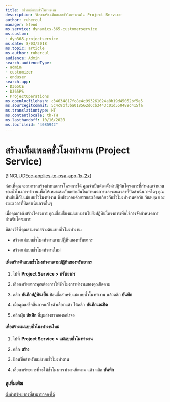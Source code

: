 ```yaml
---
title: สร้างแม่แบบชั่วโมงทำงาน
description: วิธีการสร้างเท็มเพลตชั่วโมงทำงานใน Project Service
author: ruhercul
manager: kfend
ms.service: dynamics-365-customerservice
ms.custom:
- dyn365-projectservice
ms.date: 8/03/2018
ms.topic: article
ms.author: ruhercul
audience: Admin
search.audienceType:
- admin
- customizer
- enduser
search.app:
- D365CE
- D365PS
- ProjectOperations
ms.openlocfilehash: c34634817fc8e4c993261024a8b19d45052bf5e5
ms.sourcegitcommit: 5c4c9bf3ba018562d6cb3443c01d550489c415fa
ms.translationtype: HT
ms.contentlocale: th-TH
ms.lasthandoff: 10/16/2020
ms.locfileid: "4085942"
---
```

# <a name="create-a-work-hours-template-project-service"></a>สร้างเท็มเพลตชั่วโมงทำงาน (Project Service)

[!INCLUDE[cc-applies-to-psa-app-1x-2x](../includes/cc-applies-to-psa-app-1x-2x.md)]

ก่อนที่คุณจะสามารถสร้างกำหนดการโครงการได้ คุณจำเป็นต้องตั้งค่าปฏิทินโครงการที่กำหนดจำนวนของชั่วโมงการทำงานเพื่อให้เหมาะสมกับแต่ละวันในกำหนดการและระยะเวลาที่ปิดดำเนินการใดๆ คุณทำเช่นนี้กับแม่แบบชั่วโมงทำงาน ซึ่งประกอบด้วยรายละเอียดเกี่ยวกับชั่วโมงทำงานต่อวัน วันหยุด และระยะเวลาที่ปิดดำเนินการอื่นๆ  
  
 เมื่อคุณกำลังสร้างโครงการ คุณเชื่อมโยงแม่แบบงานไปยังปฏิทินโครงการเพื่อใช้การจัดกำหนดการสำหรับโครงการ  
  
 มีสองวิธีที่คุณสามารถสร้างต้นแบบชั่วโมงทำงาน:  
  
-   สร้างแม่แบบชั่วโมงทำงานตามปฏิทินของทรัพยากร  
  
-   สร้างแม่แบบชั่วโมงทำงานใหม่  
  
#### <a name="to-create-a-work-hours-template-based-on-a-resources-calendar"></a>เพื่อสร้างต้นแบบชั่วโมงทำงานตามปฏิทินของทรัพยากร  
  
1.  ไปที่ **Project Service > ทรัพยากร**  
  
2.  เลือกทรัพยากรคุณต้องการให้ชั่วโมงการทำงานของคุณยึดตาม  
  
3.  คลิก **บันทึกปฏิทินเป็น** ป้อนชื่อสำหรับแม่แบบชั่วโมงทำงาน แล้วคลิก **บันทึก**  
  
4.  เมื่อคุณเสร็จสิ้นการแก้ไขตัวเลือกแล้ว ให้คลิก **บันทึกและปิด**  
  
5.  คลิกปุ่ม **บันทึก** ที่มุมล่างขวาของหน้าจอ  
  
#### <a name="to-create-a-new-work-hours-template"></a>เพื่อสร้างแม่แบบชั่วโมงทำงานใหม่  
  
1.  ไปที่ **Project Service > แม่แบบชั่วโมงทำงาน**  
  
2.  คลิก **สร้าง**  
  
3.  ป้อนชื่อสำหรับแม่แบบชั่วโมงทำงาน  
  
4.  เลือกทรัพยากรที่จะให้ชั่วโมงการทำงานยึดตาม แล้ว คลิก **บันทึก**  
  
### <a name="see-also"></a>ดูเพิ่มเติม  
 [ตั้งค่าทรัพยากรที่สามารถจองได้](../psa/set-up-resources.md)
